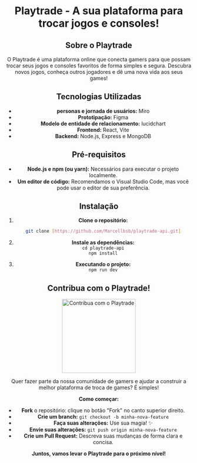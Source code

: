 <div align="center">
<h1> Playtrade - A sua plataforma para trocar jogos e consoles!
</h1>
<h2>Sobre o Playtrade</h2>

O Playtrade é uma plataforma online que conecta gamers para que possam trocar seus jogos e consoles favoritos de forma simples e segura. Descubra novos jogos, conheça outros jogadores e dê uma nova vida aos seus games! 

## Tecnologias Utilizadas
* **personas e jornada de usuários:** Miro
* **Prototipação:** Figma
* **Modelo de entidade de relacionamento:** lucidchart
* **Frontend:** React, Vite
* **Backend:** Node.js, Express e MongoDB

## Pré-requisitos

* **Node.js e npm (ou yarn):** Necessários para executar o projeto localmente.
* **Um editor de código:** Recomendamos o Visual Studio Code, mas você pode usar o editor de sua preferência.

## Instalação

1. **Clone o repositório:**
   ```bash
   git clone [https://github.com/Marcellbsb/playtrade-api.git]

2. **Instale as dependências:**</br>
`cd playtrade-api`</br>
`npm install`

3. **Executando o projeto:**</br>
`npm run dev`

##  Contribua com o Playtrade! 



<p align="center">
  <img src="https://github.com/Marcellbsb/imagesplaytrade/blob/main/logo2.png?raw=true" alt="Contribua com o Playtrade" width="200"/>
</p>
Quer fazer parte da nossa comunidade de gamers e ajudar a construir a melhor plataforma de troca de games? É simples! 

**Como começar:**
* **Fork** o repositório: clique no botão "Fork" no canto superior direito.
* **Crie um branch:** `git checkout -b minha-nova-feature`
* **Faça suas alterações:** Use sua magia! ✨
* **Envie suas alterações:** `git push origin minha-nova-feature`
* **Crie um Pull Request:** Descreva suas mudanças de forma clara e concisa.

**Juntos, vamos levar o Playtrade para o próximo nível!**
